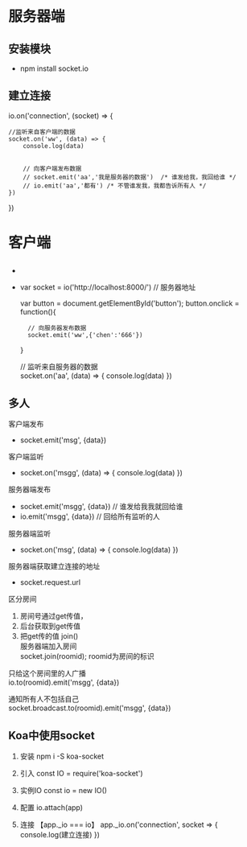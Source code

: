 # 服务器端
## 安装模块
* npm install socket.io

## 建立连接
 io.on('connection', (socket) => {
    
    //监听来自客户端的数据
    socket.on('ww', (data) => {
        console.log(data)
        
        
        // 向客户端发布数据
        // socket.emit('aa','我是服务器的数据')  /* 谁发给我，我回给谁 */
        // io.emit('aa','都有') /* 不管谁发我，我都告诉所有人 */
    })

})

# 客户端
## 
* <script src='http://localhost:8000/socket.io/socket.io.js'></script>
* var socket = io('http://localhost:8000/')  // 服务器地址

   var button = document.getElementById('button');
   button.onclick = function(){
        
        // 向服务器发布数据
        socket.emit('ww',{'chen':'666'})
    }
    
    
    // 监听来自服务器的数据 <br/>
    socket.on('aa', (data) => {
        console.log(data)
    })

## 多人


客户端发布
* socket.emit('msg', {data})

客户端监听
* socket.on('msgg', (data) => { console.log(data) })

服务器端发布
* socket.emit('msgg', {data})  // 谁发给我我就回给谁
* io.emit('msgg', {data}) // 回给所有监听的人

服务器端监听
* socket.on('msg', (data) => { console.log(data) })

服务器端获取建立连接的地址
* socket.request.url



区分房间
1. 房间号通过get传值，<br/>
2. 后台获取到get传值<br/>
3. 把get传的值 join()<br/>
服务器端加入房间<br/>
socket.join(roomid);  roomid为房间的标识<br/>

只给这个房间里的人广播<br/>
io.to(roomid).emit('msgg', {data})<br/>

通知所有人不包括自己<br/>
socket.broadcast.to(roomid).emit('msgg', {data})


## Koa中使用socket
1. 安装
	npm i -S koa-socket
2. 引入
	const IO = require('koa-socket')
3. 实例IO
	const io = new IO()
4. 配置
	io.attach(app)

5. 连接 【app._io === io】
	app._io.on('connection', socket => {
		console.log(建立连接)
	})











